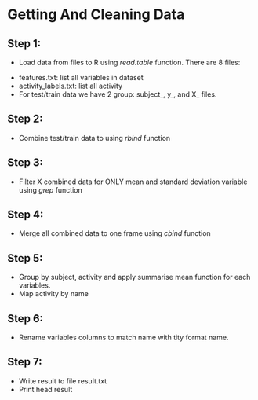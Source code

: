 # Getting And Cleaning Data

## Step 1:
- Load data from files to R using *read.table* function. There are 8 files:
+ features.txt: list all variables in dataset
+ activity_labels.txt: list all activity
+ For test/train data we have 2 group: subject_, y_, and X_ files.

## Step 2:
- Combine test/train data to using *rbind* function

## Step 3:
- Filter X combined data for ONLY mean and standard deviation variable using *grep* function

## Step 4:
- Merge all combined data to one frame using *cbind* function

## Step 5:
- Group by subject, activity and apply summarise mean function for each variables.
- Map activity by name

## Step 6:
- Rename variables columns to match name with tity format name.

## Step 7:
- Write result to file result.txt
- Print head result
